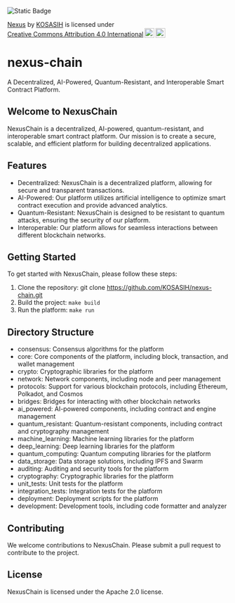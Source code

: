 ![Static Badge](https://img.shields.io/badge/%F0%9F%93%A1-NexusChain-green)

<p xmlns:cc="http://creativecommons.org/ns#" xmlns:dct="http://purl.org/dc/terms/"><a property="dct:title" rel="cc:attributionURL" href="https://github.com/KOSASIH/nexus-chain">Nexus</a> by <a rel="cc:attributionURL dct:creator" property="cc:attributionName" href="https://www.linkedin.com/in/kosasih-81b46b5a">KOSASIH</a> is licensed under <a href="https://creativecommons.org/licenses/by/4.0/?ref=chooser-v1" target="_blank" rel="license noopener noreferrer" style="display:inline-block;">Creative Commons Attribution 4.0 International<img style="height:22px!important;margin-left:3px;vertical-align:text-bottom;" src="https://mirrors.creativecommons.org/presskit/icons/cc.svg?ref=chooser-v1" alt=""><img style="height:22px!important;margin-left:3px;vertical-align:text-bottom;" src="https://mirrors.creativecommons.org/presskit/icons/by.svg?ref=chooser-v1" alt=""></a></p>

# nexus-chain
 A Decentralized, AI-Powered, Quantum-Resistant, and Interoperable Smart Contract Platform. 

## Welcome to NexusChain
NexusChain is a decentralized, AI-powered, quantum-resistant, and interoperable smart contract platform. Our mission is to create a secure, scalable, and efficient platform for building decentralized applications.

## Features

- Decentralized: NexusChain is a decentralized platform, allowing for secure and transparent transactions.
- AI-Powered: Our platform utilizes artificial intelligence to optimize smart contract execution and provide advanced analytics.
- Quantum-Resistant: NexusChain is designed to be resistant to quantum attacks, ensuring the security of our platform.
- Interoperable: Our platform allows for seamless interactions between different blockchain networks.

## Getting Started

To get started with NexusChain, please follow these steps:

1. Clone the repository: git clone https://github.com/KOSASIH/nexus-chain.git
2. Build the project: `make build`
3. Run the platform: `make run`

## Directory Structure

- consensus: Consensus algorithms for the platform
- core: Core components of the platform, including block, transaction, and wallet management
- crypto: Cryptographic libraries for the platform
- network: Network components, including node and peer management
- protocols: Support for various blockchain protocols, including Ethereum, Polkadot, and Cosmos
- bridges: Bridges for interacting with other blockchain networks
- ai_powered: AI-powered components, including contract and engine management
- quantum_resistant: Quantum-resistant components, including contract and cryptography management
- machine_learning: Machine learning libraries for the platform
- deep_learning: Deep learning libraries for the platform
- quantum_computing: Quantum computing libraries for the platform
- data_storage: Data storage solutions, including IPFS and Swarm
- auditing: Auditing and security tools for the platform
- cryptography: Cryptographic libraries for the platform
- unit_tests: Unit tests for the platform
- integration_tests: Integration tests for the platform
- deployment: Deployment scripts for the platform
- development: Development tools, including code formatter and analyzer

## Contributing

We welcome contributions to NexusChain. Please submit a pull request to contribute to the project.

## License

NexusChain is licensed under the Apache 2.0 license.
